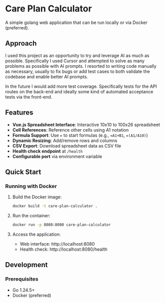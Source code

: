 # Care Plan Calculator

A simple golang web application that can be run locally or via Docker (preferred).

## Approach
I used this project as an opportunity to try and leverage AI as much as possible. Specifically I used Cursor and attempted to solve as many problems as possible with AI prompts. I resorted to writing code manually as necessary, usually to fix bugs or add test cases to both validate the codebase and enable better AI prompts.

In the future I would add more test coverage. Specifically tests for the API routes on the back-end and ideally some kind of automated acceptance tests via the front-end.

## Features

- **Vue.js Spreadsheet Interface**: Interactive 10x10 to 100x26 spreadsheet
- **Cell References**: Reference other cells using A1 notation
- **Formula Support**: Use `=` to start formulas (e.g., `=A1+B1`, `=(A1/A10)`)
- **Dynamic Resizing**: Add/remove rows and columns
- **CSV Export**: Download spreadsheet data as CSV file
- **Health check endpoint** at `/health`
- **Configurable port** via environment variable

## Quick Start

### Running with Docker

1. Build the Docker image:
   ```bash
   docker build -t care-plan-calculator .
   ```

2. Run the container:
   ```bash
   docker run -p 8080:8080 care-plan-calculator
   ```

3. Access the application:
   - Web interface: http://localhost:8080
   - Health check: http://localhost:8080/health

## Development

### Prerequisites
- Go 1.24.5+
- Docker (preferred)
